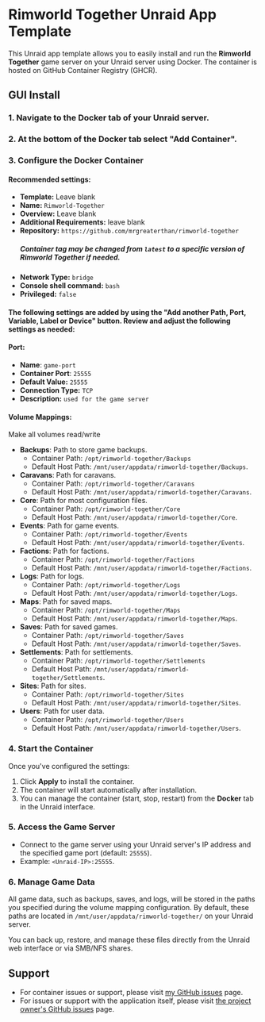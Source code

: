 # Rimworld Together Unraid App Template

This Unraid app template allows you to easily install and run the **Rimworld Together** game server on your Unraid server using Docker. The container is hosted on GitHub Container Registry (GHCR).

## GUI Install

### 1. Navigate to the Docker tab of your Unraid server.

### 2. At the bottom of the Docker tab select "Add Container".

### 3. Configure the Docker Container
#### Recommended settings:
- **Template:** Leave blank
- **Name:** `Rimworld-Together`
- **Overview:** Leave blank
- **Additional Requirements:** leave blank
- **Repository:** `https://github.com/mrgreaterthan/rimworld-together`
    ##### Container tag may be changed from `latest` to a specific version of Rimworld Together if needed.
- **Network Type:** `bridge`
- **Console shell command:** `bash`
- **Privileged:** `false`

#### The following settings are added by using the "Add another Path, Port, Variable, Label or Device" button. Review and adjust the following settings as needed:

#### Port:
- **Name**: `game-port`
- **Container Port**: `25555`
- **Default Value:** `25555`
- **Connection Type:** `TCP`
- **Description:** `used for the game server`

#### Volume Mappings:
Make all volumes read/write
- **Backups**: Path to store game backups.
  - Container Path: `/opt/rimworld-together/Backups`
  - Default Host Path: `/mnt/user/appdata/rimworld-together/Backups`.
- **Caravans**: Path for caravans.
  - Container Path: `/opt/rimworld-together/Caravans`
  - Default Host Path: `/mnt/user/appdata/rimworld-together/Caravans`.
- **Core**: Path for most configuration files.
  - Container Path: `/opt/rimworld-together/Core`
  - Default Host Path: `/mnt/user/appdata/rimworld-together/Core`.
- **Events**: Path for game events.
  - Container Path: `/opt/rimworld-together/Events`
  - Default Host Path: `/mnt/user/appdata/rimworld-together/Events`.
- **Factions**: Path for factions.
  - Container Path: `/opt/rimworld-together/Factions`
  - Default Host Path: `/mnt/user/appdata/rimworld-together/Factions`.
- **Logs**: Path for logs.
  - Container Path: `/opt/rimworld-together/Logs`
  - Default Host Path: `/mnt/user/appdata/rimworld-together/Logs`.
- **Maps**: Path for saved maps.
  - Container Path: `/opt/rimworld-together/Maps`
  - Default Host Path: `/mnt/user/appdata/rimworld-together/Maps`.
- **Saves**: Path for saved games.
  - Container Path: `/opt/rimworld-together/Saves`
  - Default Host Path: `/mnt/user/appdata/rimworld-together/Saves`.
- **Settlements**: Path for settlements.
  - Container Path: `/opt/rimworld-together/Settlements`
  - Default Host Path: `/mnt/user/appdata/rimworld-together/Settlements`.
- **Sites**: Path for sites.
  - Container Path: `/opt/rimworld-together/Sites`
  - Default Host Path: `/mnt/user/appdata/rimworld-together/Sites`.
- **Users**: Path for user data.
  - Container Path: `/opt/rimworld-together/Users`
  - Default Host Path: `/mnt/user/appdata/rimworld-together/Users`.

### 4. Start the Container

Once you've configured the settings:

1. Click **Apply** to install the container.
2. The container will start automatically after installation.
3. You can manage the container (start, stop, restart) from the **Docker** tab in the Unraid interface.

### 5. Access the Game Server

- Connect to the game server using your Unraid server's IP address and the specified game port (default: `25555`).
- Example: `<Unraid-IP>:25555`.

### 6. Manage Game Data

All game data, such as backups, saves, and logs, will be stored in the paths you specified during the volume mapping configuration. By default, these paths are located in `/mnt/user/appdata/rimworld-together/` on your Unraid server.

You can back up, restore, and manage these files directly from the Unraid web interface or via SMB/NFS shares.

## Support

- For container issues or support, please visit [my GitHub issues](https://github.com/MrGreaterThan/rimworld-together/issues) page.
- For issues or support with the application itself, please visit [the project owner's GitHub issues](https://github.com/Byte-Nova/Rimworld-Together/issues) page.
